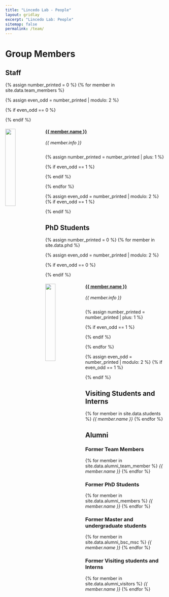 ```yaml
---
title: "Lincedo Lab - People"
layout: gridlay
excerpt: "Lincedo Lab: People"
sitemap: false
permalink: /team/
---
```


# Group Members


## Staff
{% assign number_printed = 0 %}
{% for member in site.data.team_members %}

{% assign even_odd = number_printed | modulo: 2 %}

{% if even_odd == 0 %}
<div class="row">
{% endif %}

<div class="col-sm-6 clearfix">
  <img src="{{ site.url }}{{ site.baseurl }}/images/teampic/{{ member.photo }}" class="img-responsive" width="25%" style="float: left" />
  <h4><a href="{{ member.website }}">{{ member.name }}</a></h4>
  <i>{{ member.info }}</i><br>
  <ul style="overflow: hidden">
  
  </ul>
</div>

{% assign number_printed = number_printed | plus: 1 %}

{% if even_odd == 1 %}
</div>
{% endif %}

{% endfor %}

{% assign even_odd = number_printed | modulo: 2 %}
{% if even_odd == 1 %}
</div>
{% endif %}


## PhD Students
{% assign number_printed = 0 %}
{% for member in site.data.phd %}

{% assign even_odd = number_printed | modulo: 2 %}

{% if even_odd == 0 %}
<div class="row">
{% endif %}

<div class="col-sm-6 clearfix">
  <img src="{{ site.url }}{{ site.baseurl }}/images/teampic/{{ member.photo }}" class="img-responsive" width="25%" style="float: left" />
  <h4><a href="{{ member.website }}">{{ member.name }}</a></h4>
  <i>{{ member.info }}</i><br>
  <ul style="overflow: hidden">

  </ul>
</div>

{% assign number_printed = number_printed | plus: 1 %}

{% if even_odd == 1 %}
</div>
{% endif %}

{% endfor %}

{% assign even_odd = number_printed | modulo: 2 %}
{% if even_odd == 1 %}
</div>
{% endif %}


## Visiting Students and Interns
{% for member in site.data.students %}
<i>{{ member.name }}</i>
{% endfor %}




## Alumni

### Former Team Members
{% for member in site.data.alumni_team_member %}
<i>{{ member.name }}</i>
{% endfor %}


### Former PhD Students
{% for member in site.data.alumni_members %}
<i>{{ member.name }}</i>
{% endfor %}


### Former Master and undergraduate students
{% for member in site.data.alumni_bsc_msc %}
<i>{{ member.name }}</i>
{% endfor %}


### Former Visiting students and Interns 
{% for member in site.data.alumni_visitors %}
<i>{{ member.name }}</i>
{% endfor %}
